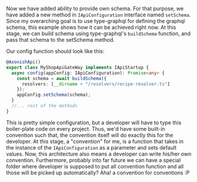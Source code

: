 Now we have added ability to provide own schema. For that purpose, we have added a new method in `IApiConfiguration` interface named
`setSchema`. Since my overarching goal is to use type-graphql for defining the graphql schema, this example shows how it can be achieved
right now. At this stage, we can build schema using type-graphql's `buildSchema` function, and pass that schema to the setSchema method.

Our config function should look like this:

```ts
@AxonishApi()
export class MyShopApiGateWay implements IApiStartup {
  async config(appConfig: IApiConfiguration): Promise<any> {
    const schema = await buildSchema({
      resolvers: [__dirname + "/resolvers/recipe-resolver.ts"]
    });
    appConfig.setSchema(schema);
  }
  //... rest of the methods
}
```

This is pretty simple configuration, but a developer will have to type this boiler-plate code on every project. Thus, we'd have some
built-in convention such that, the convention itself will do exactly this for the developer. At this stage, a "convention" for me, is a
function that takes in the instance of the `IApiConfiguration` as a parameter and sets default values. Now, this architecture also
means a developer can write his/her own convention. Furthermore, probably into far future we can have a special folder where developer 
is supposed to put all convention function and all those will be picked up automatically? Aha! a convention for conventions :P
